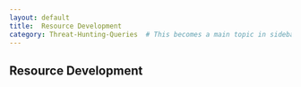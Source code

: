```yaml
---
layout: default
title:  Resource Development
category: Threat-Hunting-Queries  # This becomes a main topic in sidebar
---
```


## Resource Development
